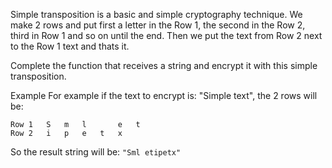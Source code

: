 Simple transposition is a basic and simple cryptography technique. We make 2 rows and put first a letter in the Row 1, the second in the Row 2, third in Row 1 and so on until the end. Then we put the text from Row 2 next to the Row 1 text and thats it.

Complete the function that receives a string and encrypt it with this simple transposition.

Example
For example if the text to encrypt is: "Simple text", the 2 rows will be:

```
Row 1	S	m	l		e	t
Row 2	i	p	e	t	x	
```

So the result string will be: `"Sml etipetx"`
